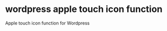 wordpress apple touch icon function
===================================

Apple touch icon function for Wordpress
